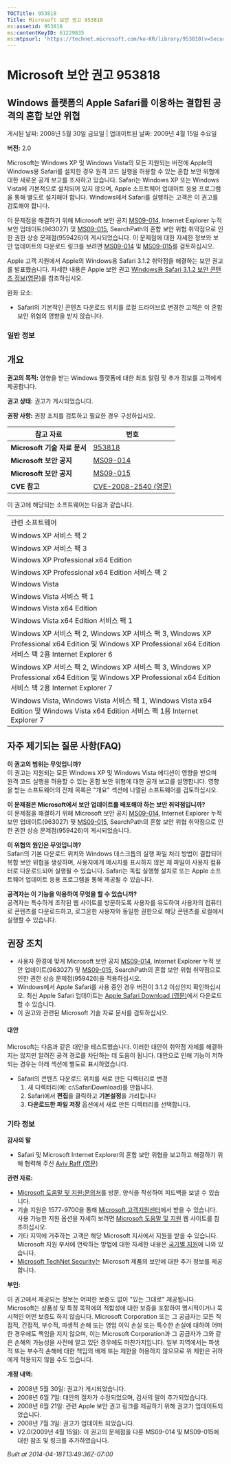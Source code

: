 ```yaml
---
TOCTitle: 953818
Title: Microsoft 보안 권고 953818
ms:assetid: 953818
ms:contentKeyID: 61229835
ms:mtpsurl: 'https://technet.microsoft.com/ko-KR/library/953818(v=Security.10)'
---
```


Microsoft 보안 권고 953818
==========================

Windows 플랫폼의 Apple Safari를 이용하는 결합된 공격의 혼합 보안 위협
---------------------------------------------------------------------

게시된 날짜: 2008년 5월 30일 금요일 | 업데이트된 날짜: 2009년 4월 15일 수요일

**버전:** 2.0

Microsoft는 Windows XP 및 Windows Vista의 모든 지원되는 버전에 Apple의 Windows용 Safari를 설치한 경우 원격 코드 실행을 허용할 수 있는 혼합 보안 위협에 대한 새로운 공개 보고를 조사하고 있습니다. Safari는 Windows XP 또는 Windows Vista에 기본적으로 설치되어 있지 않으며, Apple 소프트웨어 업데이트 응용 프로그램을 통해 별도로 설치해야 합니다. Windows에서 Safari를 실행하는 고객은 이 권고를 검토해야 합니다.

이 문제점을 해결하기 위해 Microsoft 보안 공지 [MS09-014](http://technet.microsoft.com/security/bulletin/ms09-014), Internet Explorer 누적 보안 업데이트(963027) 및 [MS09-015](http://technet.microsoft.com/security/bulletin/ms09-015), SearchPath의 혼합 보안 위협 취약점으로 인한 권한 상승 문제점(959426)이 게시되었습니다. 이 문제점에 대한 자세한 정보와 보안 업데이트의 다운로드 링크를 보려면 [MS09-014](http://technet.microsoft.com/security/bulletin/ms09-014) 및 [MS09-015](http://technet.microsoft.com/security/bulletin/ms09-015)를 검토하십시오.

Apple 고객 지원에서 Apple의 Windows용 Safari 3.1.2 취약점을 해결하는 보안 권고를 발표했습니다. 자세한 내용은 Apple 보안 권고 [Windows용 Safari 3.1.2 보안 콘텐츠 정보(영문)](http://support.apple.com/kb/ht2092)를 참조하십시오.

완화 요소:

-   Safari의 기본적인 콘텐츠 다운로드 위치를 로컬 드라이브로 변경한 고객은 이 혼합 보안 위협의 영향을 받지 않습니다.

### 일반 정보

개요
----


**권고의 목적:** 영향을 받는 Windows 플랫폼에 대한 최초 알림 및 추가 정보를 고객에게 제공합니다.

**권고 상태:** 권고가 게시되었습니다.

**권장 사항:** 권장 조치를 검토하고 필요한 경우 구성하십시오.

| 참고 자료                    | 번호                                                                                    |
|------------------------------|-----------------------------------------------------------------------------------------|
| **Microsoft 기술 자료 문서** | [953818](http://support.microsoft.com/kb/953818)                                        |
| **Microsoft 보안 공지**      | [MS09-014](http://technet.microsoft.com/security/bulletin/ms09-014)                     |
| **Microsoft 보안 공지**      | [MS09-015](http://technet.microsoft.com/security/bulletin/ms09-015)                     |
| **CVE 참고**                 | [CVE-2008-2540 (영문)](http://www.cve.mitre.org/cgi-bin/cvename.cgi?name=cve-2008-2540) |

이 권고에 해당되는 소프트웨어는 다음과 같습니다.

|                                                                                                                                                              |
|--------------------------------------------------------------------------------------------------------------------------------------------------------------|
| 관련 소프트웨어                                                                                                                                              |
| Windows XP 서비스 팩 2                                                                                                                                       |
| Windows XP 서비스 팩 3                                                                                                                                       |
| Windows XP Professional x64 Edition                                                                                                                          |
| Windows XP Professional x64 Edition 서비스 팩 2                                                                                                              |
| Windows Vista                                                                                                                                                |
| Windows Vista 서비스 팩 1                                                                                                                                    |
| Windows Vista x64 Edition                                                                                                                                    |
| Windows Vista x64 Edition 서비스 팩 1                                                                                                                        |
| Windows XP 서비스 팩 2, Windows XP 서비스 팩 3, Windows XP Professional x64 Edition 및 Windows XP Professional x64 Edition 서비스 팩 2용 Internet Explorer 6 |
| Windows XP 서비스 팩 2, Windows XP 서비스 팩 3, Windows XP Professional x64 Edition 및 Windows XP Professional x64 Edition 서비스 팩 2용 Internet Explorer 7 |
| Windows Vista, Windows Vista 서비스 팩 1, Windows Vista x64 Edition 및 Windows Vista x64 Edition 서비스 팩 1용 Internet Explorer 7                           |

자주 제기되는 질문 사항(FAQ)
----------------------------


**이 권고의 범위는 무엇입니까?**  
이 권고는 지원되는 모든 Windows XP 및 Windows Vista 에디션이 영향을 받으며 원격 코드 실행을 허용할 수 있는 혼합 보안 위협에 대한 공개 보고를 설명합니다. 영향을 받는 소프트웨어의 전체 목록은 "개요" 섹션에 나열된 소프트웨어를 검토하십시오.

**이 문제점은 Microsoft에서 보안 업데이트를 배포해야 하는 보안 취약점입니까?**  
이 문제점을 해결하기 위해 Microsoft 보안 공지 [MS09-014](http://technet.microsoft.com/security/bulletin/ms09-014), Internet Explorer 누적 보안 업데이트(963027) 및 [MS09-015](http://technet.microsoft.com/security/bulletin/ms09-015), SearchPath의 혼합 보안 위협 취약점으로 인한 권한 상승 문제점(959426)이 게시되었습니다.

**이 위협의 원인은 무엇입니까?**  
Safari의 기본 다운로드 위치와 Windows 데스크톱의 실행 파일 처리 방법이 결합되어 복합 보안 위협을 생성하며, 사용자에게 메시지를 표시하지 않은 채 파일이 사용자 컴퓨터로 다운로드되어 실행될 수 있습니다. Safari는 독립 실행형 설치로 또는 Apple 소프트웨어 업데이트 응용 프로그램을 통해 제공될 수 있습니다.

**공격자는 이 기능을 악용하여 무엇을 할 수 있습니까?**  
공격자는 특수하게 조작된 웹 사이트를 방문하도록 사용자를 유도하여 사용자의 컴퓨터로 콘텐츠를 다운로드하고, 로그온한 사용자와 동일한 권한으로 해당 콘텐츠를 로컬에서 실행할 수 있습니다.

권장 조치
---------


-   사용자 환경에 맞게 Microsoft 보안 공지 [MS09-014](http://technet.microsoft.com/security/bulletin/ms09-014), Internet Explorer 누적 보안 업데이트(963027) 및 [MS09-015](http://technet.microsoft.com/security/bulletin/ms09-015), SearchPath의 혼합 보안 위협 취약점으로 인한 권한 상승 문제점(959426)을 적용하십시오.
-   Windows에서 Apple Safari를 사용 중인 경우 버전이 3.1.2 이상인지 확인하십시오. 최신 Apple Safari 업데이트는 [Apple Safari Download (영문)](http://www.apple.com/safari/download/)에서 다운로드할 수 있습니다.
-   이 권고와 관련된 Microsoft 기술 자료 문서를 검토하십시오.

#### 대안

Microsoft는 다음과 같은 대안을 테스트했습니다. 이러한 대안이 취약점 자체를 해결하지는 않지만 알려진 공격 경로를 차단하는 데 도움이 됩니다. 대안으로 인해 기능이 저하되는 경우는 아래 섹션에 별도로 표시하였습니다.

-   Safari의 콘텐츠 다운로드 위치를 새로 만든 디렉터리로 변경
    1.  새 디렉터리(예: c:\\SafariDownload)를 만듭니다.
    2.  Safari에서 **편집**을 클릭하고 **기본설정**을 가리킵니다
    3.  **다운로드한 파일 저장** 옵션에서 새로 만든 디렉터리를 선택합니다.

### 기타 정보

**감사의 말**

-   Safari 및 Microsoft Internet Explorer의 혼합 보안 위협을 보고하고 해결하기 위해 협력해 주신 [Aviv Raff (영문)](http://aviv.raffon.net/)

**관련 자료:**

-   [Microsoft 도움말 및 지원:문의처](https://support.microsoft.com/common/survey.aspx?scid=sw;en;1257&showpage=1&ws=technet&sd=tech)를 방문, 양식을 작성하여 피드백을 보낼 수 있습니다.
-   기술 지원은 1577-9700을 통해 [Microsoft 고객지원센터](http://go.microsoft.com/fwlink/?linkid=21131)에서 받을 수 있습니다. 사용 가능한 지원 옵션을 자세히 보려면 [Microsoft 도움말 및 지원](http://support.microsoft.com/) 웹 사이트를 참조하십시오.
-   기타 지역에 거주하는 고객은 해당 Microsoft 지사에서 지원을 받을 수 있습니다. Microsoft 지원 부서에 연락하는 방법에 대한 자세한 내용은 [국가별 지원](http://go.microsoft.com/fwlink/?linkid=21155)에 나와 있습니다.
-   [Microsoft TechNet Security](http://go.microsoft.com/fwlink/?linkid=21132)는 Microsoft 제품의 보안에 대한 추가 정보를 제공합니다.

**부인:**

이 권고에서 제공되는 정보는 어떠한 보증도 없이 "있는 그대로" 제공됩니다. Microsoft는 상품성 및 특정 목적에의 적합성에 대한 보증을 포함하여 명시적이거나 묵시적인 어떤 보증도 하지 않습니다. Microsoft Corporation 또는 그 공급자는 모든 직접적, 간접적, 부수적, 파생적 손해 또는 영업 이익 손실 또는 특수한 손실에 대하여 어떠한 경우에도 책임을 지지 않으며, 이는 Microsoft Corporation과 그 공급자가 그와 같은 손해의 가능성을 사전에 알고 있던 경우에도 마찬가지입니다. 일부 지역에서는 파생적 또는 부수적 손해에 대한 책임의 배제 또는 제한을 허용하지 않으므로 위 제한은 귀하에게 적용되지 않을 수도 있습니다.

**개정 내역:**

-   2008년 5월 30일: 권고가 게시되었습니다.
-   2008년 6월 7일: 대안의 절차가 수정되었으며, 감사의 말이 추가되었습니다.
-   2008년 6월 21일: 관련 Apple 보안 권고 링크를 제공하기 위해 권고가 업데이트되었습니다.
-   2008년 7월 3일: 권고가 업데이트 되었습니다.
-   V2.0(2009년 4월 15일): 이 권고의 문제점을 다룬 MS09-014 및 MS09-015에 대한 참조 및 링크를 추가하였습니다.

*Built at 2014-04-18T13:49:36Z-07:00*
